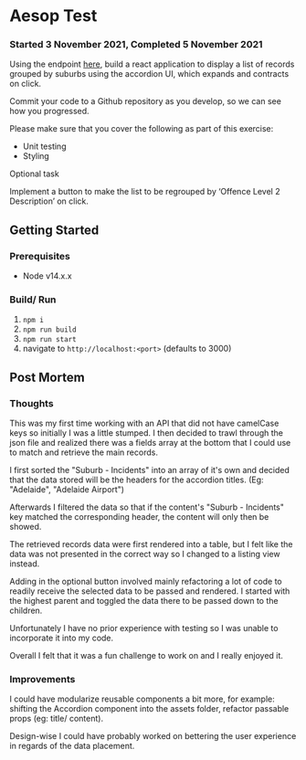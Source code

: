 # Aesop Test

### Started 3 November 2021, Completed 5 November 2021

Using the endpoint [here](https://data.sa.gov.au/data/api/3/action/datastore_search?resource_id=590083cd-be2f-4a6c-871e-0ec4c717717b), build a react application to display a list of records grouped by suburbs using the accordion UI, which expands and contracts on click.

Commit your code to a Github repository as you develop, so we can see how you progressed.

Please make sure that you cover the following as part of this exercise:

- Unit testing
- Styling

Optional task

Implement a button to make the list to be regrouped by ‘Offence Level 2 Description’ on click.

## Getting Started

### Prerequisites

- Node v14.x.x

### Build/ Run

1. `npm i`
2. `npm run build`
3. `npm run start`
4. navigate to `http://localhost:<port>` (defaults to 3000)

## Post Mortem

### Thoughts

This was my first time working with an API that did not have camelCase keys so initially I was a little stumped. I then decided to trawl through the json file and realized there was a fields array at the bottom that I could use to match and retrieve the main records.

I first sorted the "Suburb - Incidents" into an array of it's own and decided that the data stored will be the headers for the accordion titles. (Eg: "Adelaide", "Adelaide Airport")

Afterwards I filtered the data so that if the content's "Suburb - Incidents" key matched the corresponding header, the content will only then be showed.

The retrieved records data were first rendered into a table, but I felt like the data was not presented in the correct way so I changed to a listing view instead.

Adding in the optional button involved mainly refactoring a lot of code to readily receive the selected data to be passed and rendered. I started with the highest parent and toggled the data there to be passed down to the children.

Unfortunately I have no prior experience with testing so I was unable to incorporate it into my code.

Overall I felt that it was a fun challenge to work on and I really enjoyed it.

### Improvements

I could have modularize reusable components a bit more, for example: shifting the Accordion component into the assets folder, refactor passable props (eg: title/ content).

Design-wise I could have probably worked on bettering the user experience in regards of the data placement.

